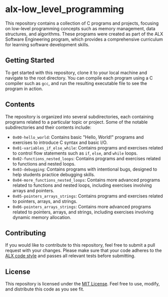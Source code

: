 # alx-low_level_programming

This repository contains a collection of C programs and projects, focusing on low-level programming concepts such as memory management, data structures, and algorithms. These programs were created as part of the ALX Software Engineering program, which provides a comprehensive curriculum for learning software development skills.

## Getting Started

To get started with this repository, clone it to your local machine and navigate to the root directory. You can compile each program using a C compiler such as `gcc`, and run the resulting executable file to see the program in action.

## Contents

The repository is organized into several subdirectories, each containing programs related to a particular topic or project. Some of the notable subdirectories and their contents include:

- `0x00-hello_world`: Contains basic "Hello, World!" programs and exercises to introduce C syntax and basic I/O.
- `0x01-variables_if_else_while`: Contains programs and exercises related to control flow statements such as `if`, `else`, and `while` loops.
- `0x02-functions_nested_loops`: Contains programs and exercises related to functions and nested loops.
- `0x03-debugging`: Contains programs with intentional bugs, designed to help students practice debugging skills.
- `0x04-more_functions_nested_loops`: Contains more advanced programs related to functions and nested loops, including exercises involving arrays and pointers.
- `0x05-pointers_arrays_strings`: Contains programs and exercises related to pointers, arrays, and strings.
- `0x06-pointers_arrays_strings`: Contains more advanced programs related to pointers, arrays, and strings, including exercises involving dynamic memory allocation.

## Contributing

If you would like to contribute to this repository, feel free to submit a pull request with your changes. Please make sure that your code adheres to the [ALX code style](https://github.com/holbertonschool/Betty) and passes all relevant tests before submitting.

## License

This repository is licensed under the [MIT License](LICENSE). Feel free to use, modify, and distribute this code as you see fit.